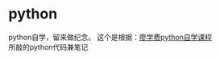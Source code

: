 # python
python自学，留来做纪念。
这个是根据：[廖学费python自学课程](https://www.liaoxuefeng.com/wiki/0014316089557264a6b348958f449949df42a6d3a2e542c000/001432523496782e0946b0f454549c0888d05959b99860f000)
<br>所敲的python代码兼笔记
